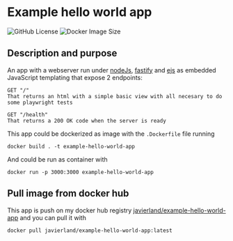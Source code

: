# Example hello world app
![GitHub License](https://img.shields.io/github/license/javierlopezdeancos/example-hello-world-app)
![Docker Image Size](https://img.shields.io/docker/image-size/javierland/example-hello-world-app)

## Description and purpose
An app with a webserver run under [nodeJs](https://nodejs.org/en), [fastify](https://fastify.dev/) and 
[ejs](https://ejs.co/) as embedded JavaScript templating that expose 2 endpoints:

```
GET "/" 
That returns an html with a simple basic view with all necesary to do some playwright tests
```

```
GET "/health" 
That returns a 200 OK code when the server is ready
```

This app could be dockerized as image with the `.Dockerfile` file running
```
docker build . -t example-hello-world-app 
```

And could be run as container with
```
docker run -p 3000:3000 example-hello-world-app
```

## Pull image from docker hub
This app is push on my docker hub registry 
[javierland/example-hello-world-app](https://hub.docker.com/repository/docker/javierland/example-hello-world-app) and 
you can pull it with

```
docker pull javierland/example-hello-world-app:latest
```